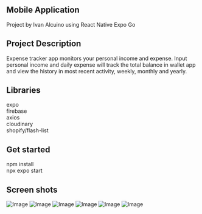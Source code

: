 ## Mobile Application 
Project by Ivan Alcuino using React Native Expo Go

## Project Description
Expense tracker app monitors your personal income and expense. Input personal income and daily expense will track the total balance in wallet app and view the history in most recent activity, weekly, monthly and yearly.

## Libraries
expo  
firebase  
axios  
cloudinary  
shopify/flash-list

## Get started
npm install  
npx expo start

## Screen shots
![Image](https://github.com/user-attachments/assets/7e5af1bc-904f-4585-bdcf-0ba7f5ead1c4)
![Image](https://github.com/user-attachments/assets/d055939a-e7b7-49d4-b266-c6bb43e52781)
![Image](https://github.com/user-attachments/assets/74246edd-4222-499c-8425-ad124057593f)
![Image](https://github.com/user-attachments/assets/8f51b022-dd2d-458f-bde1-47755244ce78)
![Image](https://github.com/user-attachments/assets/153caa82-c9a7-491a-bdf7-14c45774f5bf)
![Image](https://github.com/user-attachments/assets/f49bb311-909e-498e-b530-a34c4b550318)
